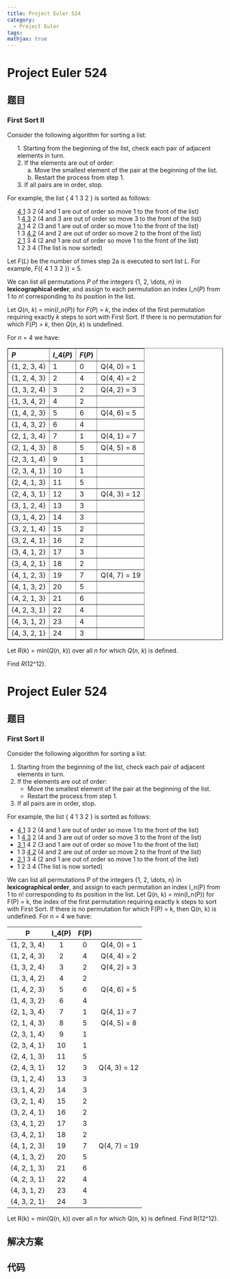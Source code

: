 ```yaml
---
title: Project Euler 524
category:
  - Project Euler
tags:
mathjax: true
---
```

<escape><!-- more --></escape>
    
# Project Euler 524
## 题目
### First Sort II


Consider the following algorithm for sorting a list:
<ul style="list-style-type:none;"><li>1. Starting from the beginning of the list, check each pair of adjacent elements in turn.</li>
<li>2. If the elements are out of order:
<ul style="list-style-type:none;"><li>a. Move the smallest element of the pair at the beginning of the list.</li>
<li>b. Restart the process from step 1.</li></ul></li>
<li>3. If all pairs are in order, stop.</li></ul>For example, the list { 4 1 3 2 } is sorted as follows:
<ul style="list-style-type:none;"><li><u>4 1</u> 3 2  (4 and 1 are out of order so move 1 to the front of the list)</li>
<li>1 <u>4 3</u> 2  (4 and 3 are out of order so move 3 to the front of the list)</li>
<li><u>3 1</u> 4 2  (3 and 1 are out of order so move 1 to the front of the list)</li>
<li>1 3 <u>4 2</u>  (4 and 2 are out of order so move 2 to the front of the list)</li>
<li><u>2 1</u> 3 4  (2 and 1 are out of order so move 1 to the front of the list)</li>
<li>1 2 3 4  (The list is now sorted)</li></ul>Let <var>F</var>(<var>L</var>) be the number of times step 2a is executed to sort list <var>L</var>. For example, <var>F</var>({ 4 1 3 2 }) = 5.

We can list all permutations <var>P</var> of the integers {1, 2, \dots, <var>n</var>} in <b>lexicographical order</b>, and assign to each permutation an index <var>I</var>_<var>n</var>(<var>P</var>) from 1 to <var>n</var>! corresponding to its position in the list.

Let <var>Q</var>(<var>n</var>, <var>k</var>) = min(<var>I</var>_<var>n</var>(<var>P</var>)) for <var>F</var>(<var>P</var>) = <var>k</var>, the index of the first permutation requiring exactly <var>k</var> steps to sort with First Sort. If there is no permutation for which <var>F</var>(<var>P</var>) = <var>k</var>, then <var>Q</var>(<var>n</var>, <var>k</var>) is undefined.

For <var>n</var> = 4 we have:

<table border="1" style="text-align:left;"><tr><th><var>P</var></th><th><var>I</var>_4(<var>P</var>)</th><th><var>F</var>(<var>P</var>)</th><th></th></tr><tr><td>{1, 2, 3, 4}</td><td>1</td><td>0</td><td>Q(4, 0) = 1</td></tr><tr><td>{1, 2, 4, 3}</td><td>2</td><td>4</td><td>Q(4, 4) = 2</td></tr><tr><td>{1, 3, 2, 4}</td><td>3</td><td>2</td><td>Q(4, 2) = 3</td></tr><tr><td>{1, 3, 4, 2}</td><td>4</td><td>2</td><td></td></tr><tr><td>{1, 4, 2, 3}</td><td>5</td><td>6</td><td>Q(4, 6) = 5</td></tr><tr><td>{1, 4, 3, 2}</td><td>6</td><td>4</td><td></td></tr><tr><td>{2, 1, 3, 4}</td><td>7</td><td>1</td><td>Q(4, 1) = 7</td></tr><tr><td>{2, 1, 4, 3}</td><td>8</td><td>5</td><td>Q(4, 5) = 8</td></tr><tr><td>{2, 3, 1, 4}</td><td>9</td><td>1</td><td></td></tr><tr><td>{2, 3, 4, 1}</td><td>10</td><td>1</td><td></td></tr><tr><td>{2, 4, 1, 3}</td><td>11</td><td>5</td><td></td></tr><tr><td>{2, 4, 3, 1}</td><td>12</td><td>3</td><td>Q(4, 3) = 12</td></tr><tr><td>{3, 1, 2, 4}</td><td>13</td><td>3</td><td></td></tr><tr><td>{3, 1, 4, 2}</td><td>14</td><td>3</td><td></td></tr><tr><td>{3, 2, 1, 4}</td><td>15</td><td>2</td><td></td></tr><tr><td>{3, 2, 4, 1}</td><td>16</td><td>2</td><td></td></tr><tr><td>{3, 4, 1, 2}</td><td>17</td><td>3</td><td></td></tr><tr><td>{3, 4, 2, 1}</td><td>18</td><td>2</td><td></td></tr><tr><td>{4, 1, 2, 3}</td><td>19</td><td>7</td><td>Q(4, 7) = 19</td></tr><tr><td>{4, 1, 3, 2}</td><td>20</td><td>5</td><td></td></tr><tr><td>{4, 2, 1, 3}</td><td>21</td><td>6</td><td></td></tr><tr><td>{4, 2, 3, 1}</td><td>22</td><td>4</td><td></td></tr><tr><td>{4, 3, 1, 2}</td><td>23</td><td>4</td><td></td></tr><tr><td>{4, 3, 2, 1}</td><td>24</td><td>3</td><td></td></tr></table>Let <var>R</var>(<var>k</var>) = min(<var>Q</var>(<var>n</var>, <var>k</var>)) over all <var>n</var> for which <var>Q</var>(<var>n</var>, <var>k</var>) is defined.

Find <var>R</var>(12^12).



# Project Euler 524
## 题目
### First Sort II

Consider the following algorithm for sorting a list:
<ol>
<li>Starting from the beginning of the list, check each pair of adjacent elements in turn.</li>
<li>If the elements are out of order:<ul>
<li>Move the smallest element of the pair at the beginning of the list.</li>
<li>Restart the process from step 1.</li>
</ul>
</li>
<li>If all pairs are in order, stop.</li>
</ol>
For example, the list { 4 1 3 2 } is sorted as follows:
<ul>
<li><u>4 1</u> 3 2  (4 and 1 are out of order so move 1 to the front of the list)</li>
<li>1 <u>4 3</u> 2  (4 and 3 are out of order so move 3 to the front of the list)</li>
<li><u>3 1</u> 4 2  (3 and 1 are out of order so move 1 to the front of the list)</li>
<li>1 3 <u>4 2</u>  (4 and 2 are out of order so move 2 to the front of the list)</li>
<li><u>2 1</u> 3 4  (2 and 1 are out of order so move 1 to the front of the list)</li>
<li>1 2 3 4  (The list is now sorted)</li>
</ul>
We can list all permutations P of the integers {1, 2, \dots, n} in <b>lexicographical order</b>, and assign to each permutation an index I_n(P) from 1 to n! corresponding to its position in the list.
Let Q(n, k) = min(I_n(P)) for F(P) = k, the index of the first permutation requiring exactly k steps to sort with First Sort. If there is no permutation for which F(P) = k, then Q(n, k) is undefined.
For n = 4 we have:
<table>
<thead>
<tr>
<th align="center">P</th>
<th align="center">I_4(P)</th>
<th align="center">F(P)</th>
<th align="center">&nbsp;</th>
</tr>
</thead>
<tbody><tr>
<td align="center">{1, 2, 3, 4}</td>
<td align="center">1</td>
<td align="center">0</td>
<td align="center">Q(4, 0) = 1</td>
</tr>
<tr>
<td align="center">{1, 2, 4, 3}</td>
<td align="center">2</td>
<td align="center">4</td>
<td align="center">Q(4, 4) = 2</td>
</tr>
<tr>
<td align="center">{1, 3, 2, 4}</td>
<td align="center">3</td>
<td align="center">2</td>
<td align="center">Q(4, 2) = 3</td>
</tr>
<tr>
<td align="center">{1, 3, 4, 2}</td>
<td align="center">4</td>
<td align="center">2</td>
<td align="center"></td>
</tr>
<tr>
<td align="center">{1, 4, 2, 3}</td>
<td align="center">5</td>
<td align="center">6</td>
<td align="center">Q(4, 6) = 5</td>
</tr>
<tr>
<td align="center">{1, 4, 3, 2}</td>
<td align="center">6</td>
<td align="center">4</td>
<td align="center"></td>
</tr>
<tr>
<td align="center">{2, 1, 3, 4}</td>
<td align="center">7</td>
<td align="center">1</td>
<td align="center">Q(4, 1) = 7</td>
</tr>
<tr>
<td align="center">{2, 1, 4, 3}</td>
<td align="center">8</td>
<td align="center">5</td>
<td align="center">Q(4, 5) = 8</td>
</tr>
<tr>
<td align="center">{2, 3, 1, 4}</td>
<td align="center">9</td>
<td align="center">1</td>
<td align="center"></td>
</tr>
<tr>
<td align="center">{2, 3, 4, 1}</td>
<td align="center">10</td>
<td align="center">1</td>
<td align="center"></td>
</tr>
<tr>
<td align="center">{2, 4, 1, 3}</td>
<td align="center">11</td>
<td align="center">5</td>
<td align="center"></td>
</tr>
<tr>
<td align="center">{2, 4, 3, 1}</td>
<td align="center">12</td>
<td align="center">3</td>
<td align="center">Q(4, 3) = 12</td>
</tr>
<tr>
<td align="center">{3, 1, 2, 4}</td>
<td align="center">13</td>
<td align="center">3</td>
<td align="center"></td>
</tr>
<tr>
<td align="center">{3, 1, 4, 2}</td>
<td align="center">14</td>
<td align="center">3</td>
<td align="center"></td>
</tr>
<tr>
<td align="center">{3, 2, 1, 4}</td>
<td align="center">15</td>
<td align="center">2</td>
<td align="center"></td>
</tr>
<tr>
<td align="center">{3, 2, 4, 1}</td>
<td align="center">16</td>
<td align="center">2</td>
<td align="center"></td>
</tr>
<tr>
<td align="center">{3, 4, 1, 2}</td>
<td align="center">17</td>
<td align="center">3</td>
<td align="center"></td>
</tr>
<tr>
<td align="center">{3, 4, 2, 1}</td>
<td align="center">18</td>
<td align="center">2</td>
<td align="center"></td>
</tr>
<tr>
<td align="center">{4, 1, 2, 3}</td>
<td align="center">19</td>
<td align="center">7</td>
<td align="center">Q(4, 7) = 19</td>
</tr>
<tr>
<td align="center">{4, 1, 3, 2}</td>
<td align="center">20</td>
<td align="center">5</td>
<td align="center"></td>
</tr>
<tr>
<td align="center">{4, 2, 1, 3}</td>
<td align="center">21</td>
<td align="center">6</td>
<td align="center"></td>
</tr>
<tr>
<td align="center">{4, 2, 3, 1}</td>
<td align="center">22</td>
<td align="center">4</td>
<td align="center"></td>
</tr>
<tr>
<td align="center">{4, 3, 1, 2}</td>
<td align="center">23</td>
<td align="center">4</td>
<td align="center"></td>
</tr>
<tr>
<td align="center">{4, 3, 2, 1}</td>
<td align="center">24</td>
<td align="center">3</td>
<td align="center"></td>
</tr>
</tbody></table>
Let R(k) = min(Q(n, k)) over all n for which Q(n, k) is defined.
Find R(12^12).


## 解决方案


## 代码


